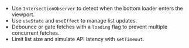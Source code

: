 - Use `IntersectionObserver` to detect when the bottom loader enters the viewport.
- Use `useState` and `useEffect` to manage list updates.
- Debounce or gate fetches with a `loading` flag to prevent multiple concurrent fetches.
- Limit list size and simulate API latency with `setTimeout`.
